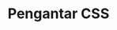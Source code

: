 ---
date:  ""
draft: false
title: "Pengantar CSS"
weight: 10
parted:
    name: ""
    goal: "Parted 1"
    desc: "Pengenalan CSS, sebuah bahasa yang bertugas untuk mengatur tampilan visual, desain, serta estetika halaman web modern."
    icon: ""
tasker:
    name: ""
    goal: "Parted 1"
    desc: "Mencari konsep dan prinsip dasar perpustakaan digital."
    icon: ""
assign:
    name: ""
    goal: "Parted 1"
    desc: "Membuat konsep dan prinsip dasar perpustakaan digital."
    icon: ""
metadata:
    index: false
    thumb: "cover.jpg"
    author: [ "null" ]
description: "Pengenalan CSS untuk mengatur tampilan visual, desain, serta estetika halaman web modern."
---
